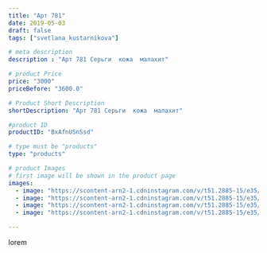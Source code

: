 ```yaml
---
title: "Арт 781"
date: 2019-05-03
draft: false
tags: ["svetlana_kustarnikova"]

# meta description
description : "Арт 781 Серьги  кожа  малахит"

# product Price
price: "3000"
priceBefore: "3600.0"

# Product Short Description
shortDescription: "Арт 781 Серьги  кожа  малахит"

#product ID
productID: "BxAfnUSnSsd"

# type must be "products"
type: "products"

# product Images
# first image will be shown in the product page
images:
  - image: "https://scontent-arn2-1.cdninstagram.com/v/t51.2885-15/e35/59204042_175239060136803_449655813056437261_n.jpg?se=8&tp=1&_nc_ht=scontent-arn2-1.cdninstagram.com&_nc_cat=103&_nc_ohc=Pj-couP7BwcAX93eYWz&ccb=7-4&oh=7d5b69042aede4f3c57bde7ec05b7c7d&oe=6083394A&ig_cache_key=MjAzNTc2NjA2MTU3NzQ0Mzc3Mw%3D%3D.2-ccb7-4"
  - image: "https://scontent-arn2-1.cdninstagram.com/v/t51.2885-15/e35/58410793_307386230159991_7672903960340798117_n.jpg?tp=1&_nc_ht=scontent-arn2-1.cdninstagram.com&_nc_cat=103&_nc_ohc=1eRzl7XC7IkAX-oNHOy&ccb=7-4&oh=a6b476627f84085d9bb6bd2540b48229&oe=60832191&ig_cache_key=MjAzNTc2NjA2MTYwMjYyMDk0NQ%3D%3D.2-ccb7-4"
  - image: "https://scontent-arn2-1.cdninstagram.com/v/t51.2885-15/e35/57393331_428994911235270_634641518635658358_n.jpg?tp=1&_nc_ht=scontent-arn2-1.cdninstagram.com&_nc_cat=106&_nc_ohc=W3ZHvWtqlRsAX-2jKiL&ccb=7-4&oh=88df21c45c16c714a4b815ba21eb062c&oe=6084EC3D&ig_cache_key=MjAzNTc2NjA2MTU5NDExOTc0OA%3D%3D.2-ccb7-4"
  - image: "https://scontent-arn2-1.cdninstagram.com/v/t51.2885-15/e35/57175026_678056239289836_3195847675718957265_n.jpg?tp=1&_nc_ht=scontent-arn2-1.cdninstagram.com&_nc_cat=104&_nc_ohc=QOFyxRjOY44AX8VBbUd&ccb=7-4&oh=c623157969d2498634659d2c35f399b3&oe=6081E572&ig_cache_key=MjAzNTc2NjA2MTU5NDE4MzAwMw%3D%3D.2-ccb7-4"

---
```

lorem
